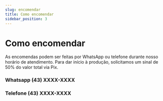 ```yaml
---
slug: encomendar
title: Como encomendar
sidebar_position: 3
---
```


# Como encomendar

As encomendas podem ser feitas por WhatsApp ou telefone durante nosso horário de atendimento. Para dar início à produção, solicitamos um sinal de 50% do valor total via Pix.


### Whatsapp (43) XXXX-XXXX
### Telefone (43) XXXX-XXXX
